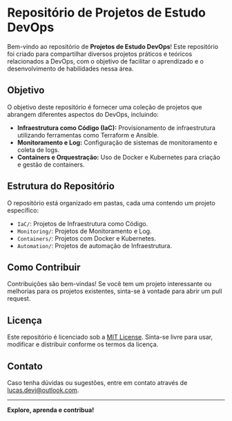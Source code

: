 # Repositório de Projetos de Estudo DevOps

Bem-vindo ao repositório de **Projetos de Estudo DevOps**! Este repositório foi criado para compartilhar diversos projetos práticos e teóricos relacionados a DevOps, com o objetivo de facilitar o aprendizado e o desenvolvimento de habilidades nessa área.

## Objetivo

O objetivo deste repositório é fornecer uma coleção de projetos que abrangem diferentes aspectos do DevOps, incluindo:

- **Infraestrutura como Código (IaC):** Provisionamento de infraestrutura utilizando ferramentas como Terraform e Ansible.
- **Monitoramento e Log:** Configuração de sistemas de monitoramento e coleta de logs.
- **Containers e Orquestração:** Uso de Docker e Kubernetes para criação e gestão de containers.

## Estrutura do Repositório

O repositório está organizado em pastas, cada uma contendo um projeto específico:

- `IaC/`: Projetos de Infraestrutura como Código.
- `Monitoring/`: Projetos de Monitoramento e Log.
- `Containers/`: Projetos com Docker e Kubernetes.
- `Automation/`: Projetos de automação de Infraestrutura.

## Como Contribuir

Contribuições são bem-vindas! Se você tem um projeto interessante ou melhorias para os projetos existentes, sinta-se à vontade para abrir um pull request.

## Licença

Este repositório é licenciado sob a [MIT License](LICENSE). Sinta-se livre para usar, modificar e distribuir conforme os termos da licença.

## Contato

Caso tenha dúvidas ou sugestões, entre em contato através de [lucas.devj@outlook.com](mailto:lucas.devj@outlook.com).

---

**Explore, aprenda e contribua!**
